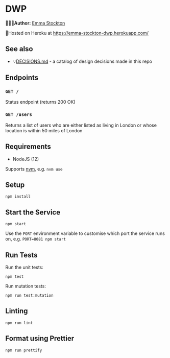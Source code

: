 # DWP

👩🏻‍💻**Author:** [Emma Stockton](https://github.com/emmastockton)

🚀Hosted on Heroku at https://emma-stockton-dwp.herokuapp.com/

## See also

- 💡[DECISIONS.md](docs/DECISIONS.md) - a catalog of design decisions made in this repo

## Endpoints

### `GET /`

Status endpoint (returns 200 OK)

### `GET /users`

Returns a list of users who are either listed as living in London or whose location is within 50 miles of London

## Requirements

- NodeJS (12)

Supports [nvm](https://github.com/nvm-sh/nvm), e.g. `nvm use`

## Setup

```
npm install
```

## Start the Service

```
npm start
```

Use the `PORT` environment variable to customise which port the service runs on, e.g. `PORT=8081 npm start`

## Run Tests

Run the unit tests:

```
npm test
```

Run mutation tests:

```
npm run test:mutation
```

## Linting

```
npm run lint
```

## Format using Prettier

```
npm run prettify
```
